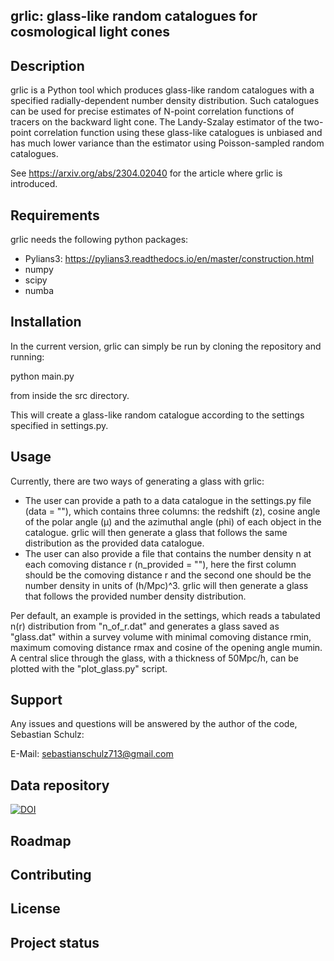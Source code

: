 ## grlic: glass-like random catalogues for cosmological light cones

## Description

grlic is a Python tool which produces glass-like random catalogues with a specified radially-dependent number density distribution. Such catalogues can be used for precise estimates of N-point correlation functions of tracers on the backward light cone. The Landy-Szalay estimator of the two-point correlation function using these glass-like catalogues is unbiased and has much lower variance than the estimator using Poisson-sampled random catalogues.

See https://arxiv.org/abs/2304.02040 for the article where grlic is introduced.

## Requirements

grlic needs the following python packages:

 - Pylians3: https://pylians3.readthedocs.io/en/master/construction.html
 - numpy
 - scipy
 - numba

## Installation

In the current version, grlic can simply be run by cloning the repository and running:

python main.py

from inside the src directory.

This will create a glass-like random catalogue according to the settings specified in settings.py.


## Usage

Currently, there are two ways of generating a glass with grlic:

- The user can provide a path to a data catalogue in the settings.py file (data = ""), which contains three columns: the redshift (z), cosine angle of the polar angle (µ) and the azimuthal angle (phi) of each object in the catalogue. grlic will then generate a glass that follows the same distribution as the provided data catalogue.
- The user can also provide a file that contains the number density n at each comoving distance r (n_provided = ""), here the first column should be the comoving distance r and the second one should be the number density in units of (h/Mpc)^3. grlic will then generate a glass that follows the provided number density distribution.

Per default, an example is provided in the settings, which reads a tabulated n(r) distribution from "n_of_r.dat" and generates a glass saved as "glass.dat" within a survey volume with minimal comoving distance rmin, maximum comoving distance rmax and cosine of the opening angle mumin. A central slice through the glass, with a thickness of 50Mpc/h, can be plotted with the "plot_glass.py" script.

## Support
Any issues and questions will be answered by the author of the code, Sebastian Schulz:

E-Mail: sebastianschulz713@gmail.com

## Data repository
[![DOI](https://zenodo.org/badge/DOI/10.5281/zenodo.7799509.svg)](https://doi.org/10.5281/zenodo.7799509)



## Roadmap



## Contributing


## License

## Project status

